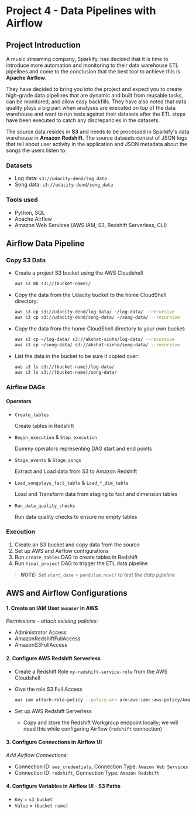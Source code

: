 # Project 4 - Data Pipelines with Airflow

## Project Introduction 
A music streaming company, Sparkify, has decided that it is time to introduce more automation and monitoring to their data warehouse ETL pipelines and come to the conclusion that the best tool to achieve this is **Apache Airflow**.

They have decided to bring you into the project and expect you to create high-grade data pipelines that are dynamic and built from reusable tasks, can be monitored, and allow easy backfills. They have also noted that data quality plays a big part when analyses are executed on top of the data warehouse and want to run tests against their datasets after the ETL steps have been executed to catch any discrepancies in the datasets.

The source data resides in **S3** and needs to be processed in Sparkify's data warehouse in **Amazon Redshift**. The source datasets consist of JSON logs that tell about user activity in the application and JSON metadata about the songs the users listen to.

### Datasets
* Log data: `s3://udacity-dend/log_data`
* Song data: `s3://udacity-dend/song_data`

### Tools used
* Python, SQL
* Apache Airflow
* Amazon Web Services (AWS IAM, S3, Redshift Serverless, CLI)

## Airflow Data Pipeline 

### Copy S3 Data

* Create a project S3 bucket using the AWS Cloudshell

    ```sh
    aws s3 mb s3://(bucket-name)/
    ```

* Copy the data from the Udacity bucket to the home CloudShell directory: 

    ```sh
    aws s3 cp s3://udacity-dend/log-data/ ~/log-data/ --recursive
    aws s3 cp s3://udacity-dend/song-data/ ~/song-data/ --recursive
    ```

* Copy the data from the home CloudShell directory to your own bucket: 

    ```sh
    aws s3 cp ~/log-data/ s3://akshat-sinha/log-data/ --recursive
    aws s3 cp ~/song-data/ s3://akshat-sinha/song-data/ --recursive
    ```

* List the data in the bucket to be sure it copied over: 

    ```sh
    aws s3 ls s3://(bucket-name)/log-data/
    aws s3 ls s3://(bucket-name)/song-data/
    ```

### Airflow DAGs 

#### Operators 
* `Create_tables`

    Create tables in Redshift

* `Begin_execution` & `Stop_execution`

    Dummy operators representing DAG start and end points 
* `Stage_events` & `Stage_songs`

    Extract and Load data from S3 to Amazon Redshift
* `Load_songplays_fact_table` & `Load_*_dim_table`

    Load and Transform data from staging to fact and dimension tables
* `Run_data_quality_checks`

    Run data quality checks to ensure no empty tables

### Execution
1. Create an S3 bucket and copy data from the source
2. Set up AWS and Airflow configurations
3. Run `create_tables` DAG to create tables in Redshift
4. Run `final_project` DAG to trigger the ETL data pipeline

> ***NOTE:** Set `start_date` = `pendulum.now()` to test the data pipeline*

## AWS and Airflow Configurations

#### 1. Create an IAM User `awsuser` in AWS 
_Permissions - attach existing policies:_
* Administrator Access
* AmazonRedshiftFullAccess
* AmazonS3FullAccess

#### 2. Configure AWS Redshift Serverless
* Create a Redshift Role `my-redshift-service-role` from the AWS Cloudshell
* Give the role S3 Full Access

    ```sh
    aws iam attach-role-policy --policy-arn arn:aws:iam::aws:policy/AmazonS3FullAccess --role-name my-redshift-service-role
    ```
* Set up AWS Redshift Serverless
    * Copy and store the Redshift Workgroup endpoint locally; we will need this while configuring Airflow (`redshift` connection)

#### 3. Configure Connections in Airflow UI
_Add Airflow Connections:_
* Connection ID: `aws_credentials`, Connection Type: `Amazon Web Services`
* Connection ID: `redshift`, Connection Type: `Amazon Redshift`

#### 4. Configure Variables in Airflow UI - S3 Paths
* `Key` = `s3_bucket`
* `Value` = `(bucket name)`
